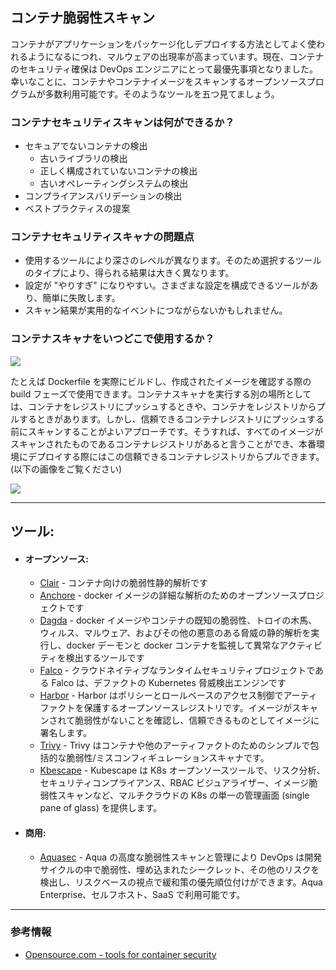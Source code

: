 ## コンテナ脆弱性スキャン
コンテナがアプリケーションをパッケージ化しデプロイする方法としてよく使われるようになるにつれ、マルウェアの出現率が高まっています。現在、コンテナのセキュリティ確保は DevOps エンジニアにとって最優先事項となりました。幸いなことに、コンテナやコンテナイメージをスキャンするオープンソースプログラムが多数利用可能です。そのようなツールを五つ見てましょう。

### コンテナセキュリティスキャンは何ができるか？
- セキュアでないコンテナの検出
    + 古いライブラリの検出
    + 正しく構成されていないコンテナの検出
    + 古いオペレーティングシステムの検出
- コンプライアンスバリデーションの検出
- ベストプラクティスの提案

### コンテナセキュリティスキャナの問題点
- 使用するツールにより深さのレベルが異なります。そのため選択するツールのタイプにより、得られる結果は大きく異なります。
- 設定が "やりすぎ" になりやすい。さまざまな設定を構成できるツールがあり、簡単に失敗します。
- スキャン結果が実用的なイベントにつながらないかもしれません。

### コンテナスキャナをいつどこで使用するか？
<img align="center" src="../assets/images/Dev-process.png">  

たとえば Dockerfile を実際にビルドし、作成されたイメージを確認する際の build フェーズで使用できます。コンテナスキャナを実行する別の場所としては、コンテナをレジストリにプッシュするときや、コンテナをレジストリからプルするときがあります。しかし、信頼できるコンテナレジストリにプッシュする前にスキャンすることがよいアプローチです。そうすれば、すべてのイメージがスキャンされたものであるコンテナレジストリがあると言うことができ、本番環境にデプロイする際にはこの信頼できるコンテナレジストリからプルできます。 (以下の画像をご覧ください)

<img align="center" src="../assets/images/container-security-pipeline.png">

---
## ツール:
- #### オープンソース:
  + [Clair](https://github.com/quay/clair) - コンテナ向けの脆弱性静的解析です
  + [Anchore](https://anchore.com/opensource/) - docker イメージの詳細な解析のためのオープンソースプロジェクトです
  + [Dagda](https://github.com/eliasgranderubio/dagda/) - docker イメージやコンテナの既知の脆弱性、トロイの木馬、ウィルス、マルウェア、およびその他の悪意のある脅威の静的解析を実行し、docker デーモンと docker コンテナを監視して異常なアクティビティを検出するツールです
  + [Falco](https://falco.org/) - クラウドネイティブなランタイムセキュリティプロジェクトである Falco は、デファクトの Kubernetes 脅威検出エンジンです
  + [Harbor](https://goharbor.io/) - Harbor はポリシーとロールベースのアクセス制御でアーティファクトを保護するオープンソースレジストリです。イメージがスキャンされて脆弱性がないことを確認し、信頼できるものとしてイメージに署名します。
  + [Trivy](https://aquasecurity.github.io/trivy/) - Trivy はコンテナや他のアーティファクトのためのシンプルで包括的な脆弱性/ミスコンフィギュレーションスキャナです。
  + [Kbescape](https://github.com/armosec/kubescape) - Kubescape は K8s オープンソースツールで、リスク分析、セキュリティコンプライアンス、RBAC ビジュアライザー、イメージ脆弱性スキャンなど、マルチクラウドの K8s の単一の管理画面 (single pane of glass) を提供します。
- #### 商用:
  + [Aquasec](https://www.aquasec.com/products/container-vulnerability-scanning/) - Aqua の高度な脆弱性スキャンと管理により DevOps は開発サイクルの中で脆弱性、埋め込まれたシークレット、その他のリスクを検出し、リスクベースの視点で緩和策の優先順位付けができます。Aqua Enterprise、セルフホスト、SaaS で利用可能です。
---
### 参考情報

+ [Opensource.com - tools for container security](https://opensource.com/article/18/8/tools-container-security)
